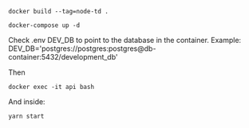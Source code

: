 ```
docker build --tag=node-td .
```

```
docker-compose up -d
```

Check .env DEV_DB to point to the database in the container.
Example: DEV_DB='postgres://postgres:postgres@db-container:5432/development_db'

Then

```
docker exec -it api bash
```

And inside:

```
yarn start
```
